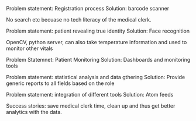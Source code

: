Problem statement: Registration process
Solution: barcode scanner

No search etc becuase no tech literacy of the medical clerk. 

Problem statement: patient revealing true identity
Solution: Face recognition

OpenCV, python server, can also take temperature information and used to monitor other vitals

Problem Statemnet: Patient Monitoring
Solution: Dashboards and monitoring tools

Problem statement: statistical analysis and data gthering
Solution:  Provide generic reports to all fields based on the role

Problem statement: integration of different tools
Solution: Atom feeds

Success stories: save medical clerk time, clean up and thus get better analytics with the data.


